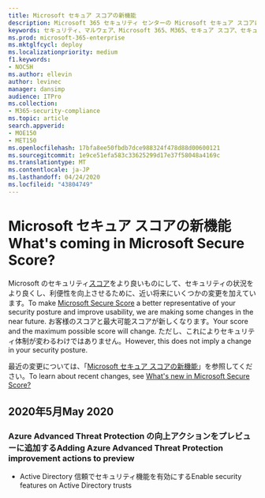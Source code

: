 ```yaml
---
title: Microsoft セキュア スコアの新機能
description: Microsoft 365 セキュリティ センターの Microsoft セキュア スコアについて、詳細をどのように計算するか、セキュリティ管理者がどんなことを期待できるかについて説明します。
keywords: セキュリティ、マルウェア、Microsoft 365、M365、セキュア スコア、セキュリティ センター、改善アクション
ms.prod: microsoft-365-enterprise
ms.mktglfcycl: deploy
ms.localizationpriority: medium
f1.keywords:
- NOCSH
ms.author: ellevin
author: levinec
manager: dansimp
audience: ITPro
ms.collection:
- M365-security-compliance
ms.topic: article
search.appverid:
- MOE150
- MET150
ms.openlocfilehash: 17bfa8ee50fbdb7dce988324f478d88d00600121
ms.sourcegitcommit: 1e9ce51efa583c33625299d17e37f58048a4169c
ms.translationtype: MT
ms.contentlocale: ja-JP
ms.lasthandoff: 04/24/2020
ms.locfileid: "43804749"
---
```

# <a name="whats-coming-in-microsoft-secure-score"></a><span data-ttu-id="ce550-104">Microsoft セキュア スコアの新機能</span><span class="sxs-lookup"><span data-stu-id="ce550-104">What's coming in Microsoft Secure Score?</span></span>

<span data-ttu-id="ce550-105">Microsoft のセキュリティ[スコア](microsoft-secure-score.md)をより良いものにして、セキュリティの状況をより良くし、利便性を向上させるために、近い将来にいくつかの変更を加えています。</span><span class="sxs-lookup"><span data-stu-id="ce550-105">To make [Microsoft Secure Score](microsoft-secure-score.md) a better representative of your security posture and improve usability, we are making some changes in the near future.</span></span> <span data-ttu-id="ce550-106">お客様のスコアと最大可能スコアが新しくなります。</span><span class="sxs-lookup"><span data-stu-id="ce550-106">Your score and the maximum possible score will change.</span></span> <span data-ttu-id="ce550-107">ただし、これによりセキュリティ体制が変わるわけではありません。</span><span class="sxs-lookup"><span data-stu-id="ce550-107">However, this does not imply a change in your security posture.</span></span>

<span data-ttu-id="ce550-108">最近の変更については、「[Microsoft セキュア スコアの新機能](microsoft-secure-score.md#whats-new)」を参照してください。</span><span class="sxs-lookup"><span data-stu-id="ce550-108">To learn about recent changes, see [What's new in Microsoft Secure Score?](microsoft-secure-score.md#whats-new)</span></span>

## <a name="may-2020"></a><span data-ttu-id="ce550-109">2020年5月</span><span class="sxs-lookup"><span data-stu-id="ce550-109">May 2020</span></span>

### <a name="adding-azure-advanced-threat-protection-improvement-actions-to-preview"></a><span data-ttu-id="ce550-110">Azure Advanced Threat Protection の向上アクションをプレビューに追加する</span><span class="sxs-lookup"><span data-stu-id="ce550-110">Adding Azure Advanced Threat Protection improvement actions to preview</span></span>

- <span data-ttu-id="ce550-111">Active Directory 信頼でセキュリティ機能を有効にする</span><span class="sxs-lookup"><span data-stu-id="ce550-111">Enable security features on Active Directory trusts</span></span>
